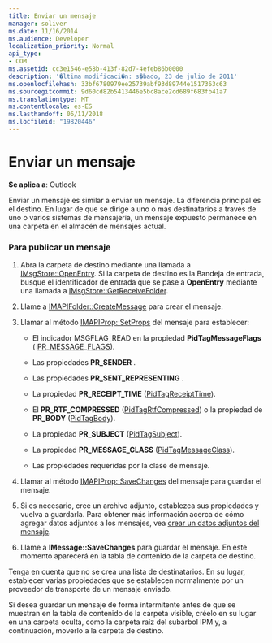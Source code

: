 ```yaml
---
title: Enviar un mensaje
manager: soliver
ms.date: 11/16/2014
ms.audience: Developer
localization_priority: Normal
api_type:
- COM
ms.assetid: cc3e1546-e58b-413f-82d7-4efeb86b0000
description: '�ltima modificaci�n: s�bado, 23 de julio de 2011'
ms.openlocfilehash: 33bf6780979ee25739abf93d89744e1517363c63
ms.sourcegitcommit: 9d60cd82b5413446e5bc8ace2cd689f683fb41a7
ms.translationtype: MT
ms.contentlocale: es-ES
ms.lasthandoff: 06/11/2018
ms.locfileid: "19820446"
---
```

# <a name="posting-a-message"></a>Enviar un mensaje

**Se aplica a**: Outlook 
  
Enviar un mensaje es similar a enviar un mensaje. La diferencia principal es el destino. En lugar de que se dirige a uno o más destinatarios a través de uno o varios sistemas de mensajería, un mensaje expuesto permanece en una carpeta en el almacén de mensajes actual.
  
### <a name="to-post-a-message"></a>Para publicar un mensaje
  
1. Abra la carpeta de destino mediante una llamada a [IMsgStore::OpenEntry](imsgstore-openentry.md). Si la carpeta de destino es la Bandeja de entrada, busque el identificador de entrada que se pase a **OpenEntry** mediante una llamada a [IMsgStore::GetReceiveFolder](imsgstore-getreceivefolder.md). 
    
2. Llame a [IMAPIFolder::CreateMessage](imapifolder-createmessage.md) para crear el mensaje. 
    
3. Llamar al método [IMAPIProp::SetProps](imapiprop-setprops.md) del mensaje para establecer: 
    
   - El indicador MSGFLAG_READ en la propiedad **PidTagMessageFlags** ( [PR_MESSAGE_FLAGS](pidtagmessageflags-canonical-property.md)).
    
   - Las propiedades **PR_SENDER** . 
    
   - Las propiedades **PR_SENT_REPRESENTING** . 
    
   - La propiedad **PR_RECEIPT_TIME** ([PidTagReceiptTime](pidtagreceipttime-canonical-property.md)).
    
   - El **PR_RTF_COMPRESSED** ([PidTagRtfCompressed](pidtagrtfcompressed-canonical-property.md)) o la propiedad de **PR_BODY** ([PidTagBody](pidtagbody-canonical-property.md)).
    
   - La propiedad **PR_SUBJECT** ([PidTagSubject](pidtagsubject-canonical-property.md)).
    
   - La propiedad **PR_MESSAGE_CLASS** ([PidTagMessageClass](pidtagmessageclass-canonical-property.md)).
    
   - Las propiedades requeridas por la clase de mensaje.
    
4. Llamar al método [IMAPIProp::SaveChanges](imapiprop-savechanges.md) del mensaje para guardar el mensaje. 
    
5. Si es necesario, cree un archivo adjunto, establezca sus propiedades y vuelva a guardarla. Para obtener más información acerca de cómo agregar datos adjuntos a los mensajes, vea [crear un datos adjuntos del mensaje](creating-a-message-attachment.md).
    
6. Llame a **IMessage::SaveChanges** para guardar el mensaje. En este momento aparecerá en la tabla de contenido de la carpeta de destino. 
    
Tenga en cuenta que no se crea una lista de destinatarios. En su lugar, establecer varias propiedades que se establecen normalmente por un proveedor de transporte de un mensaje enviado. 
  
Si desea guardar un mensaje de forma intermitente antes de que se muestran en la tabla de contenido de la carpeta visible, créelo en su lugar en una carpeta oculta, como la carpeta raíz del subárbol IPM y, a continuación, moverlo a la carpeta de destino. 
  

